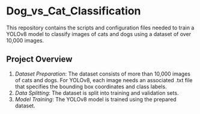 # Dog_vs_Cat_Classification
This repository contains the scripts and configuration files needed to train a YOLOv8 model to classify images of cats and dogs using a dataset of over 10,000 images.

## Project Overview

1. *Dataset Preparation*: The dataset consists of more than 10,000 images of cats and dogs. For YOLOv8, each image needs an associated .txt file that specifies the bounding box coordinates and class labels.
2. *Data Splitting*: The dataset is split into training and validation sets.
3. *Model Training*: The YOLOv8 model is trained using the prepared dataset.
